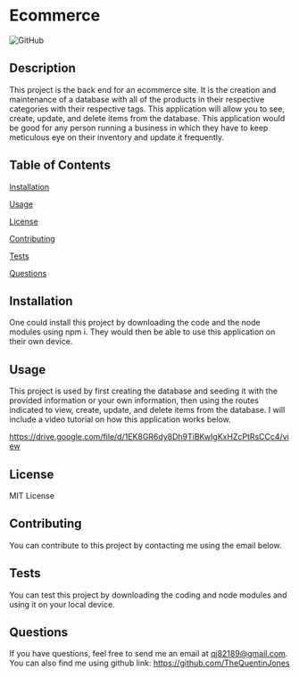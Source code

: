 # Ecommerce

![GitHub](https://img.shields.io/github/license/TheQuentinJones/READMEgenerator)

  ## Description
          
  This project is the back end for an ecommerce site. It is the creation and maintenance of a database with all of the products in their respective categories with their respective tags. This application will allow you to see, create, update, and delete items from the database. This application would be good for any person running a business in which they have to keep meticulous eye on their inventory and update it frequently.
         
  ## Table of Contents

  [Installation](#installation)

  [Usage](#usage)

  [License](#license)

  [Contributing](#contributing)

  [Tests](#tests)

  [Questions](#questions)

  ## Installation

  One could install this project by downloading the code and the node modules using npm i. They would then be able to use this application on their own device.

  ## Usage

  This project is used by first creating the database and seeding it with the provided information or your own information, then using the routes indicated to view, create, update, and delete items from the database. I will include a video tutorial on how this application works below.

  https://drive.google.com/file/d/1EK8GR6dy8Dh9TiBKwIgKxHZcPtRsCCc4/view

  ## License

  MIT License

  ## Contributing

  You can contribute to this project by contacting me using the email below.

  ## Tests

  You can test this project by downloading the coding and node modules and using it on your local device.

  ## Questions

  If you have questions, feel free to send me an email at qj82189@gmail.com.
  You can also find me using github link: https://github.com/TheQuentinJones